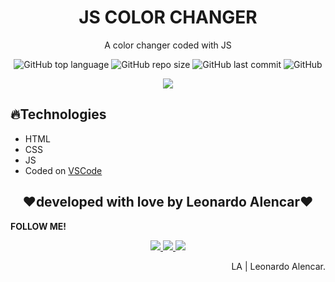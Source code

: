 <h1 align="center">JS COLOR CHANGER</h1>
<p align="center">A color changer coded with JS</p>

<p align="center">
  <img alt="GitHub top language" src="https://img.shields.io/github/languages/top/AlencarLeo/JS-ColorChanger?style=for-the-badge">
  <img alt="GitHub repo size" src="https://img.shields.io/github/repo-size/AlencarLeo/JS-ColorChanger?style=for-the-badge">
  <img alt="GitHub last commit" src="https://img.shields.io/github/last-commit/AlencarLeo/JS-ColorChanger?style=for-the-badge">
  <img alt="GitHub" src="https://img.shields.io/github/license/AlencarLeo/JS-ColorChanger?style=for-the-badge">
</p>
<p align="center">
  <img src="/readme/demo.gif">
</p>

<h2>🔥Technologies</h2>
<ul>
  <li>HTML</li>
  <li>CSS</li>
  <li>JS</li>
  <li>Coded on <a href="https://code.visualstudio.com/">VSCode</a></li>
</ul>


<h2 align="center">❤️developed with love by Leonardo Alencar❤️</h2>
<p><b>FOLLOW ME!</b></p>

<p align="center">
  <a href="https://www.instagram.com/leonardoaprado/">
    <img src="https://img.shields.io/badge/Instagram-E4405F?style=for-the-badge&logo=instagram&logoColor=white">
  </a>
  
  <a href="https://www.linkedin.com/in/leonardo-alencar-5749aa1b0/">
    <img src="https://img.shields.io/badge/LinkedIn-0077B5?style=for-the-badge&logo=linkedin&logoColor=white">
  </a>
  
  <a href="https://github.com/AlencarLeo">
    <img src="https://img.shields.io/badge/GitHub-100000?style=for-the-badge&logo=github&logoColor=white">
  </a>
</p>

<p align="right">LA | Leonardo Alencar.</p>

